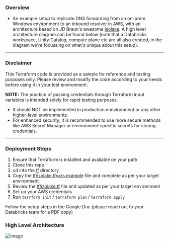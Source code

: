### Overview
- An example setup to replicate DNS forwarding from an on-prem Windows environment to an inbound resolver in AWS, with an architecture based on JD Braun's awesome [Isolake](https://github.com/JDBraun/isolake). A high level architecture diagram can be found below (note that a Databricks workspace, Unity Catalog, compute plane etc are all also created, in the diagram we're focussing on what's unique about this setup).

-----------
### Disclaimer
This Terraform code is provided as a sample for reference and testing purposes only. Please review and modify the code according to your needs before using it in your test environment.

**NOTE:** The practice of passing credentials through Terraform input variables is intended solely for rapid testing purposes. 
- It should NOT be implemented in production ennvironment or any other higher-level environments.
- For enhanced security, it is recommended to use more secure methods like AWS Secret Manager or environment-specific secrets for storing credentials.
-----------

### Deployment Steps

1. Ensure that Terraform is installed and available on your path
2. Clone this repo
3. cd into the [tf](tf/) directory
4. Copy the [tf/isolake.tfvars.example](tf/isolake.tfvars.example) file and complete as per your target environment
5. Review the [tf/isolake.tf](tf/isolake.tf) file and updated as per your target environment
6. Set up your AWS credentials
7. Run ``terrform init`` / ``terraform plan`` / ``terraform apply``

Follow the setup steps in the Google Doc (please reach out to your Databricks team for a PDF copy)

### High Level Architecture

![image](https://github.com/andyweaves/databricks-privatelink-on-prem-dns-test/assets/43955924/571594ca-084a-424e-8d0e-f48c2e1829c8)
